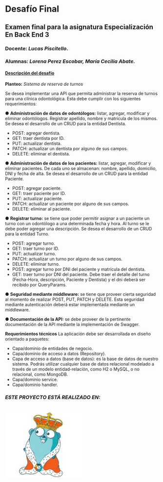 # Desafío Final

## Examen final para la asignatura **Especialización En Back End 3**

### **Docente:** _Lucas Piscitello._

### **Alumnas:** _Lorena Perez Escobar, María Cecilia Abate._
           

#### <u> Descripción del desafío </u>

**Planteo:**
_Sistema de reserva de turnos_

Se desea implementar una API que permita administrar la reserva de turnos para una clínica
odontológica. Esta debe cumplir con los siguientes requerimientos:

● **Administración de datos de odontólogos:** listar, agregar, modificar y eliminar
odontólogos. Registrar apellido, nombre y matrícula de los mismos. Se desea el
desarrollo de un CRUD para la entidad Dentista.
- POST: agregar dentista.
- GET: traer dentista por ID.
- PUT: actualizar dentista.
- PATCH: actualizar un dentista por alguno de sus campos.
- DELETE: eliminar el dentista.

● **Administración de datos de los pacientes:** listar, agregar, modificar y eliminar
pacientes. De cada uno se almacenan: nombre, apellido, domicilio, DNI y fecha de
alta. Se desea el desarrollo de un CRUD para la entidad Paciente.
- POST: agregar paciente.
- GET: traer paciente por ID.
- PUT: actualizar paciente.
- PATCH: actualizar un paciente por alguno de sus campos.
- DELETE: eliminar al paciente.

● **Registrar turno:** se tiene que poder permitir asignar a un paciente un turno con un
odontólogo a una determinada fecha y hora. Al turno se le debe poder agregar una
descripción. Se desea el desarrollo de un CRUD para la entidad Turno.
- POST: agregar turno.
- GET: traer turno por ID.
- PUT: actualizar turno.
- PATCH: actualizar un turno por alguno de sus campos.
- DELETE: eliminar turno.
- POST: agregar turno por DNI del paciente y matrícula del dentista.
- GET: traer turno por DNI del paciente. Debe traer el detalle del turno
(Fecha-Hora, descripción, Paciente y Dentista) y el dni deberá ser recibido por
QueryParams.

● **Seguridad mediante middleware:** se tiene que proveer cierta seguridad al
momento de realizar POST, PUT, PATCH y DELETE. Esta seguridad mediante
autenticación deberá estar implementada mediante un middleware.

● **Documentación de la API:** se debe proveer de la pertinente documentación de la
API mediante la implementación de Swagger.

**Requerimientos técnicos**
La aplicación debe ser desarrollada en diseño orientado a paquetes:
- Capa/dominio de entidades de negocio.
- Capa/dominio de acceso a datos (Repository).
- Capa de acceso a datos (base de datos): es la base de datos de nuestro sistema.
Podrás utilizar cualquier base de datos relacional modelado a través de un modelo
entidad-relación, como H2 o MySQL, o no relacional, como MongoDB.
- Capa/dominio service.
- Capa/dominio handler.

### __*ESTE PROYECTO ESTÁ REALIZADO EN:*__
<br>
<img src = "./assets/gopher.jpg" alt = "gopher" width="50%" aling = "right"/>

